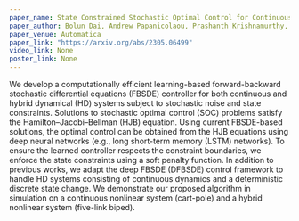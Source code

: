 ```yaml
---
paper_name: State Constrained Stochastic Optimal Control for Continuous and Hybrid Dynamical Systems Using DFBSDE
paper_author: Bolun Dai, Andrew Papanicolaou, Prashanth Krishnamurthy, Farshad Khorrami
paper_venue: Automatica
paper_link: "https://arxiv.org/abs/2305.06499"
video_link: None
poster_link: None
---
```

We develop a computationally efficient learning-based forward-backward stochastic differential equations (FBSDE) controller for both continuous and hybrid dynamical (HD) systems subject to stochastic noise and state constraints. Solutions to stochastic optimal control (SOC) problems satisfy the Hamilton–Jacobi–Bellman (HJB) equation. Using current FBSDE-based solutions, the optimal control can be obtained from the HJB equations using deep neural networks (e.g., long short-term memory (LSTM) networks). To ensure the learned controller respects the constraint boundaries, we enforce the state constraints using a soft penalty function. In addition to previous works, we adapt the deep FBSDE (DFBSDE) control framework to handle HD systems consisting of continuous dynamics and a deterministic discrete state change. We demonstrate our proposed algorithm in simulation on a continuous nonlinear system (cart-pole) and a hybrid nonlinear system (five-link biped).
